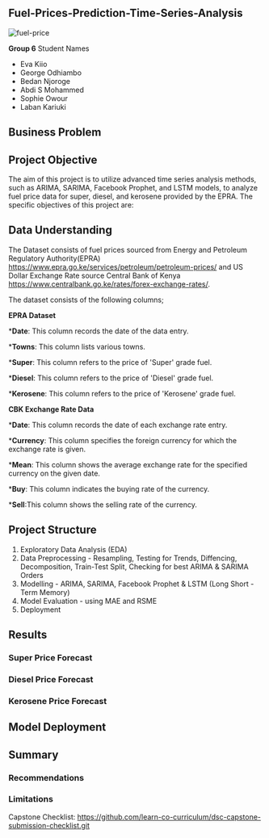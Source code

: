 ## Fuel-Prices-Prediction-Time-Series-Analysis
![fuel-price](https://github.com/Kichimbi/DSFP4P5-G6-Capstone-Project/assets/118848352/e6f6c958-ddeb-4387-a768-946286925400)

**Group 6**
Student Names
* Eva Kiio
* George Odhiambo
* Bedan Njoroge
* Abdi S Mohammed
* Sophie Owour
* Laban Kariuki

## Business Problem 


## Project Objective
The aim of this project is to utilize advanced time series analysis methods, such as ARIMA, SARIMA, Facebook Prophet, and LSTM models, to analyze fuel price data for super, diesel, and kerosene provided by the EPRA. The specific objectives of this project are:



## Data Understanding 

The Dataset consists of fuel prices sourced from Energy and Petroleum Regulatory Authority(EPRA) https://www.epra.go.ke/services/petroleum/petroleum-prices/ and US Dollar Exchange Rate source Central Bank of Kenya https://www.centralbank.go.ke/rates/forex-exchange-rates/. 

The dataset consists of the following columns;

**EPRA Dataset**

*__Date__: This column records the date of the data entry.

*__Towns__: This column lists various towns.

*__Super__: This column refers to the price of 'Super' grade fuel.

*__Diesel__: This column refers to the price of 'Diesel' grade fuel.

*__Kerosene__: This column refers to the price of 'Kerosene' grade fuel.

**CBK Exchange Rate Data**

*__Date__: This column records the date of each exchange rate entry.

*__Currency__: This column specifies the foreign currency for which the exchange rate is given.

*__Mean__: This column shows the average exchange rate for the specified currency on the given date. 

*__Buy__: This column indicates the buying rate of the currency.

*__Sell__:This column shows the selling rate of the currency.

## Project Structure
1. Exploratory Data Analysis (EDA)
2. Data Preprocessing - Resampling, Testing for Trends, Diffencing, Decomposition, Train-Test Split, Checking for best ARIMA & SARIMA Orders
3. Modelling - ARIMA, SARIMA, Facebook Prophet & LSTM (Long Short - Term Memory)
4. Model Evaluation - using MAE and RSME
5. Deployment

## Results

### Super Price Forecast

### Diesel Price Forecast

### Kerosene Price Forecast



## Model Deployment 

## Summary 

### Recommendations


### Limitations


Capstone Checklist: https://github.com/learn-co-curriculum/dsc-capstone-submission-checklist.git
